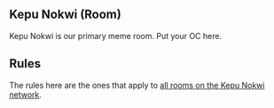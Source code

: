 ## Kepu Nokwi (Room)
Kepu Nokwi is our primary meme room. Put your OC here.

## Rules
The rules here are the ones that apply to [all rooms on the Kepu Nokwi network](../rules.md).
